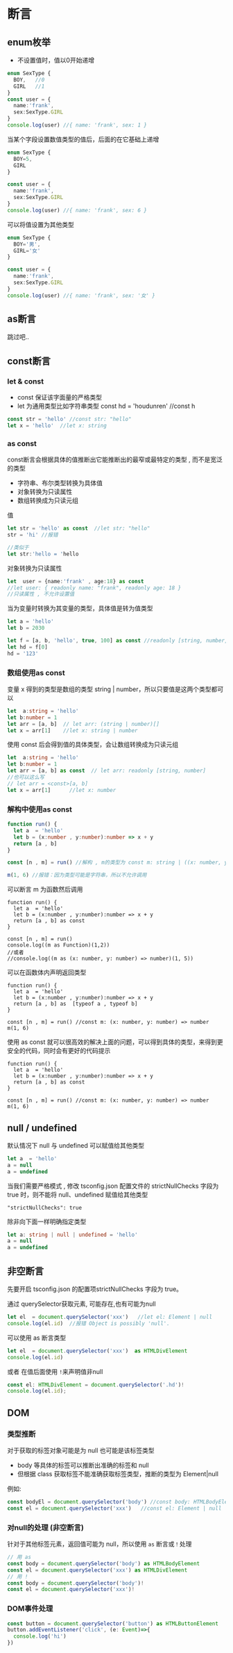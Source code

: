# 断言
## enum枚举
* 不设置值时，值以0开始递增
```ts
enum SexType {
  BOY,   //0
  GIRL   //1
}
const user = {
  name:'frank',
  sex:SexType.GIRL
}
console.log(user) //{ name: 'frank', sex: 1 }
```
当某个字段设置数值类型的值后，后面的在它基础上递增
```ts
enum SexType {
  BOY=5,  
  GIRL
}

const user = {
  name:'frank',
  sex:SexType.GIRL
}
console.log(user) //{ name: 'frank', sex: 6 }
```
可以将值设置为其他类型
```ts
enum SexType {
  BOY='男',
  GIRL='女'
}

const user = {
  name:'frank',
  sex:SexType.GIRL
}
console.log(user) //{ name: 'frank', sex: '女' }
```
## as断言
跳过吧..
## const断言
### let & const
* const 保证该字面量的严格类型
* let 为通用类型比如字符串类型
const hd = 'houdunren' //const h
```ts
const str = 'hello' //const str: "hello"
let x = 'hello'  //let x: string
```
### as const
const断言会根据具体的值推断出它能推断出的最窄或最特定的类型 , 而不是宽泛的类型
* 字符串、布尔类型转换为具体值
* 对象转换为只读属性
* 数组转换成为只读元组

值
```ts
let str = 'hello' as const  //let str: "hello"
str = 'hi' //报错

//类似于
let str:'hello = 'hello
```
对象转换为只读属性
```ts
let  user = {name:'frank' , age:18} as const
//let user: { readonly name: "frank", readonly age: 18 } 
//只读属性 , 不允许设置值
```
当为变量时转换为其变量的类型，具体值是转为值类型
```ts
let a = 'hello'
let b = 2030

let f = [a, b, 'hello', true, 100] as const //readonly [string, number, "hello", true, 100]
let hd = f[0]
hd = '123'
```
### 数组使用as const
变量 x 得到的类型是数组的类型 string | number，所以只要值是这两个类型都可以
```ts
let  a:string = 'hello'
let b:number = 1
let arr = [a, b]  // let arr: (string | number)[]
let x = arr[1]    //let x: string | number
```
使用 const 后会得到值的具体类型，会让数组转换成为只读元组
```ts
let  a:string = 'hello'
let b:number = 1
let arr = [a, b] as const  // let arr: readonly [string, number]
//也可以这么写
// let arr = <const>[a, b]
let x = arr[1]      //let x: number
```
### 解构中使用as const
```ts
function run() {
  let a  = 'hello'
  let b = (x:number , y:number):number => x + y
  return [a , b]
}

const [n , m] = run() //解构 , m的类型为 const m: string | ((x: number, y: number) => number)

m(1, 6) //报错：因为类型可能是字符串，所以不允许调用
```
可以断言 m 为函数然后调用
```ts{8}
function run() {
  let a  = 'hello'
  let b = (x:number , y:number):number => x + y
  return [a , b] as const
}

const [n , m] = run()
console.log((m as Function)(1,2))
//或者
//console.log((m as (x: number, y: number) => number)(1, 5))
```
可以在函数体内声明返回类型
```ts{4}
function run() {
  let a  = 'hello'
  let b = (x:number , y:number):number => x + y
  return [a , b] as  [typeof a , typeof b] 
}

const [n , m] = run() //const m: (x: number, y: number) => number
m(1, 6) 
```
使用 as const 就可以很高效的解决上面的问题，可以得到具体的类型，来得到更安全的代码，同时会有更好的代码提示
```ts{4}
function run() {
  let a  = 'hello'
  let b = (x:number , y:number):number => x + y
  return [a , b] as const
}

const [n , m] = run() //const m: (x: number, y: number) => number
m(1, 6)
```
## null / undefined
默认情况下 null 与 undefined 可以赋值给其他类型
```ts
let a  = 'hello'
a = null
a = undefined  
```
当我们需要严格模式 , 修改 tsconfig.json 配置文件的 strictNullChecks 字段为 true 时，则不能将 null、undefined 赋值给其他类型
```
"strictNullChecks": true     
```
除非向下面一样明确指定类型
```ts
let a: string | null | undefined = 'hello'
a = null
a = undefined
```
## 非空断言
先要开启 tsconfig.json 的配置项strictNullChecks 字段为 true。

通过 querySelector获取元素, 可能存在,也有可能为null
```ts
let el  = document.querySelector('xxx')   //let el: Element | null
console.log(el.id)  //报错 Object is possibly 'null'.
```
可以使用 as 断言类型
```ts
let el  = document.querySelector('xxx')  as HTMLDivElement
console.log(el.id) 
```
或者 在值后面使用 `!`来声明值非null
```ts
const el: HTMLDivElement = document.querySelector('.hd')!
console.log(el.id);
```
## DOM
### 类型推断
对于获取的标签对象可能是为 null 也可能是该标签类型
* body 等具体的标签可以推断出准确的标签和 null
* 但根据 class 获取标签不能准确获取标签类型，推断的类型为 Element|null

例如:
```ts
const bodyEl = document.querySelector('body') //const body: HTMLBodyElement | null
const el = document.querySelector('xxx')   //const el: Element | null
```
### 对null的处理 (非空断言)
针对于其他标签元素，返回值可能为 null，所以使用 `as` 断言或`！`处理
```ts
// 用 as
const body = document.querySelector('body') as HTMLBodyElement
const el = document.querySelector('xxx') as HTMLDivElement
// 用 !
const body = document.querySelector('body')!
const el = document.querySelector('xxx')!     
```
### DOM事件处理
```ts
const button = document.querySelector('button') as HTMLButtonElement
button.addEventListener('click', (e: Event)=>{
  console.log('hi')
})
```

